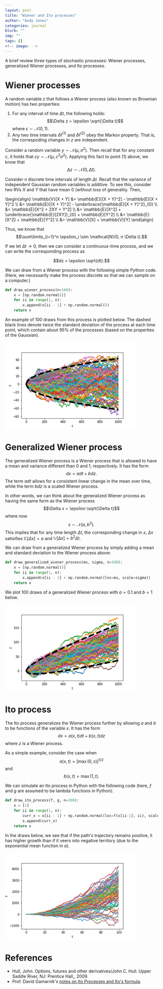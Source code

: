 ```yaml
---
layout: post
title: "Wiener and Ito processes"
author: "Andy Jones"
categories: journal
blurb: ""
img: ""
tags: []
<!-- image: -->
---
```


A brief review three types of stochastic processes: Wiener processes, generalized Wiener processes, and Ito processes.

# Wiener processes

A random variable $z$ that follows a Wiener process (also known as Brownian motion) has two properties:

1. For any interval of time $\Delta t$, the following holds: $$\Delta z = \epsilon \sqrt{\Delta t}$$ where $\epsilon \sim \mathcal{N}(0, 1)$.
2. Any two time intervals $\Delta t^{(1)}$ and $\Delta t^{(2)}$ obey the Markov property. That is, the correspoding changes in $z$ are independent.

Consider a random variable $y \sim \mathcal{N}(\mu, \sigma^2)$. Then recall that for any constant $c$, it holds that $cy \sim \mathcal{N}(\mu, c^2 \sigma^2)$. Applying this fact to point (1) above, we know that $$\Delta z \sim \mathcal{N}(0, \Delta t).$$

Consider $n$ discrete time intervals of length $\Delta t$. Recall that the variance of independent Gaussian random variables is additive. To see this, consider two RVs $X$ and $Y$ that have mean $0$ (without loss of generality. Then,

\begin{align} \mathbb{V}[X + Y] &= \mathbb{E}[(X + Y)^2] - \mathbb{E}[X + Y]^2 \\\ &= \mathbb{E}[(X + Y)^2] - \underbrace{\mathbb{E}[X + Y]^2}\_{0} \\\ &= \mathbb{E}[X^2 + 2XY + Y^2] \\\ &= \mathbb{E}[X^2] +  \underbrace{\mathbb{E}[2XY]}\_{0} +  \mathbb{E}[Y^2] \\\ &= \mathbb{E}[X^2] + \mathbb{E}[Y^2] \\\ &= \mathbb{V}[X] + \mathbb{V}[Y] \end{align}

Thus, we know that $$\sum\limits_{i=1}^n \epsilon_i \sim \mathcal{N}(0, n \Delta t).$$

If we let $\Delta t \to 0$, then we can consider a continuous-time process, and we can write the corresponding process as 

$$dz = \epsilon \sqrt{dt}.$$

We can draw from a Wiener process with the following simple Python code. (Here, we necessarily make the process discrete so that we can sample on a computer.)

```python
def draw_wiener_process(n=100):
    x = [np.random.normal()]
    for ii in range(1, n):
        x.append(x[ii - 1] + np.random.normal())
    return x
```

An example of 100 draws from this process is plotted below. The dashed black lines denote twice the standard deviation of the process at each time point, which contain about 95\% of the processes (based on the properties of the Gaussian).

![wiener_process](/assets/wiener_process.png)


# Generalized Wiener process

The generalized Wiener process is a Wiener process that is allowed to have a mean and variance different than $0$ and $1$, respectively. It has the form $$dx = a dt + b dz.$$ The term $a dt$ allows for a consistent linear change in the mean over time, while the term $b dz$ is a scaled Wiener process.

In other words, we can think about the generalized Wiener process as having the same form as the Wiener process $$\Delta x = \epsilon \sqrt{\Delta t}$$ where now $$\epsilon \sim \mathcal{N}(a, b^2).$$ This implies that for any time length $\Delta t$, the corresponding change in $x$, $\Delta x$ satisifies $\mathbb{E}[\Delta x] = a$ and $\mathbb{V}[\Delta x] = b^2 \Delta t$.

We can draw from a generalized Wiener process by simply adding a mean and standard deviation to the Wiener process above:

```python
def draw_generalized_wiener_process(mu, sigma, n=100):
    x = [np.random.normal()]
    for ii in range(1, n):
        x.append(x[ii - 1] + np.random.normal(loc=mu, scale=sigma))
    return x
```

We plot 100 draws of a generalized Wiener process with $a = 0.1$ and $b = 1$ below.

![generalized_wiener_process](/assets/generalized_wiener_process.png)



# Ito process

The Ito process generalizes the Wiener process further by allowing $a$ and $b$ to be functions of the variable $x$. It has the form $$dx = a(x, t) dt + b(x, t) dz$$ where $z$ is a Wiener process.

As a simple example, consider the case when $$a(x, t) = [\max(0, x)]^{1/2}$$ and $$b(x, t) = \max(1, t).$$

We can simulate an Ito process in Python with the following code (here, $f$ and $g$ are assumed to be lambda functions in Python):

```python
def draw_ito_process(f, g, n=100):
    x = [1]
    for ii in range(1, n):
        curr_x = x[ii - 1] + np.random.normal(loc=f(x[ii-1], ii), scale=g(x[ii-1], ii))
        x.append(curr_x)
    return x
```

In the draws below, we see that if the path's trajectory remains positive, it has higher growth than if it veers into negative territory (due to the exponential mean function in $a$).

![ito_process](/assets/ito_process.png)

# References

- Hull, John. Options, futures and other derivatives/John C. Hull. Upper Saddle River, NJ: Prentice Hall,, 2009.
- Prof. David Gamarnik's [notes on Ito Processes and Ito's formula](https://ocw.mit.edu/courses/sloan-school-of-management/15-070j-advanced-stochastic-processes-fall-2013/lecture-notes/MIT15_070JF13_Lec17.pdf).

